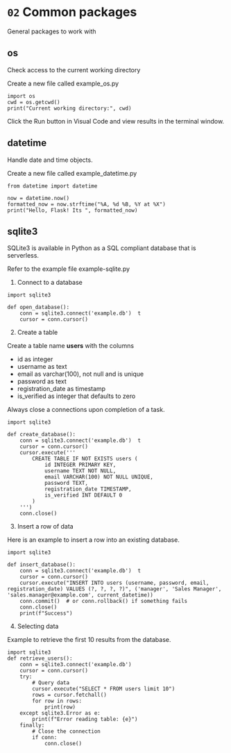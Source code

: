 # `02` Common packages

General packages to work with 

## os

Check access to the current working directory

Create a new file called example_os.py

```
import os 
cwd = os.getcwd() 
print("Current working directory:", cwd) 
```

Click the Run button in Visual Code and view results in the terminal window.

## datetime

Handle date and time objects.

Create a new file called example_datetime.py

```
from datetime import datetime

now = datetime.now()
formatted_now = now.strftime("%A, %d %B, %Y at %X")
print("Hello, Flask! Its ", formatted_now)
```

## sqlite3

SQLite3 is available in Python as a SQL compliant database that is serverless. 

Refer to the example file example-sqlite.py

1. Connect to a database

```
import sqlite3

def open_database():
    conn = sqlite3.connect('example.db')  t
    cursor = conn.cursor()
```

2. Create a table

Create a table name **users** with the columns

- id as integer
- username as text
- email as varchar(100), not null and is unique
- password as text
- registration_date as timestamp
- is_verified as integer that defaults to zero

Always close a connections upon completion of a task.

```
import sqlite3

def create_database():
    conn = sqlite3.connect('example.db')  t
    cursor = conn.cursor()
    cursor.execute('''
        CREATE TABLE IF NOT EXISTS users (
            id INTEGER PRIMARY KEY,
            username TEXT NOT NULL,       
            email VARCHAR(100) NOT NULL UNIQUE,
            password TEXT,
            registration_date TIMESTAMP, 
            is_verified INT DEFAULT 0
        )
    ''')
    conn.close()
```

3. Insert a row of data

Here is an example to insert a row into an existing database.

```
import sqlite3

def insert_database():
    conn = sqlite3.connect('example.db')  t
    cursor = conn.cursor()
    cursor.execute("INSERT INTO users (username, password, email, registration_date) VALUES (?, ?, ?, ?)", ('manager', 'Sales Manager', 'sales.manager@example.com', current_datetime))
    conn.commit()  # or conn.rollback() if something fails
    conn.close()
    print(f"Success")
```

4. Selecting data

Example to retrieve the first 10 results from the database.

```
import sqlite3
def retrieve_users():
    conn = sqlite3.connect('example.db')
    cursor = conn.cursor()
    try:
        # Query data
        cursor.execute("SELECT * FROM users limit 10")
        rows = cursor.fetchall()
        for row in rows:
            print(row)
    except sqlite3.Error as e:
        print(f"Error reading table: {e}")
    finally:
        # Close the connection
        if conn:
            conn.close()
```

